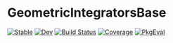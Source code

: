 # GeometricIntegratorsBase

[![Stable](https://img.shields.io/badge/docs-stable-blue.svg)](https://JuliaGNI.github.io/GeometricIntegratorsBase.jl/stable/)
[![Dev](https://img.shields.io/badge/docs-dev-blue.svg)](https://JuliaGNI.github.io/GeometricIntegratorsBase.jl/dev/)
[![Build Status](https://github.com/JuliaGNI/GeometricIntegratorsBase.jl/actions/workflows/CI.yml/badge.svg?branch=main)](https://github.com/JuliaGNI/GeometricIntegratorsBase.jl/actions/workflows/CI.yml?query=branch%3Amain)
[![Coverage](https://codecov.io/gh/JuliaGNI/GeometricIntegratorsBase.jl/branch/main/graph/badge.svg)](https://codecov.io/gh/JuliaGNI/GeometricIntegratorsBase.jl)
[![PkgEval](https://JuliaCI.github.io/NanosoldierReports/pkgeval_badges/G/GeometricIntegratorsBase.svg)](https://JuliaCI.github.io/NanosoldierReports/pkgeval_badges/G/GeometricIntegratorsBase.html)
